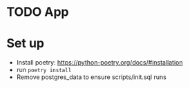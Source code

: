 # TODO App


# Set up

- Install poetry: https://python-poetry.org/docs/#installation
- run `poetry install`
- Remove postgres_data to ensure scripts/init.sql runs
